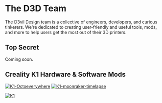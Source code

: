 # The D3D Team
The D3vil Design team is a collective of engineers, developers, and curious tinkerers. We're dedicated to creating user-friendly and useful tools, mods, and more to help users get the most out of their 3D printers.

## Top Secret
Coming soon.

## Creality K1 Hardware & Software Mods
[![K1-Octoeverywhere](https://github-readme-stats.vercel.app/api/pin/?username=mikebcbc&repo=K1-OctoEverywhere&title_color=ffffff&text_color=c9cacc&icon_color=E02044&bg_color=1d1f21)](https://github.com/mikebcbc/K1-OctoEverywhere) [![K1-moonraker-timelapse](https://github-readme-stats.vercel.app/api/pin/?username=mikebcbc&repo=creality-k1-moonraker-timelapse&title_color=ffffff&text_color=c9cacc&icon_color=E02044&bg_color=1d1f21)](https://github.com/mikebcbc/creality-k1-moonraker-timelapse)

[![K1](https://github-readme-stats.vercel.app/api/pin/?username=D3vil-Design&repo=K1&title_color=ffffff&text_color=c9cacc&icon_color=E02044&bg_color=1d1f21)](https://github.com/D3vil-Design/K1-Hardware-Mods)
